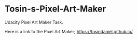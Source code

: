 # Tosin-s-Pixel-Art-Maker
Udacity Pixel Art Maker Task.

Here is a link to the Pixel Art Maker;
https://tosindaniel.github.io/

